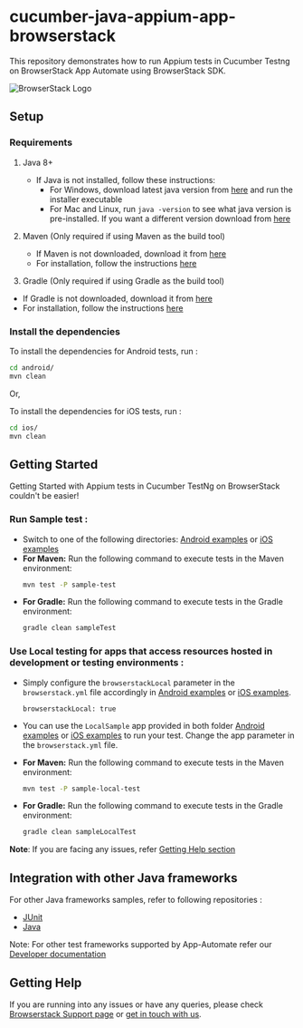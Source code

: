 # cucumber-java-appium-app-browserstack

This repository demonstrates how to run Appium tests in Cucumber Testng on BrowserStack App Automate using BrowserStack SDK.

![BrowserStack Logo](https://d98b8t1nnulk5.cloudfront.net/production/images/layout/logo-header.png?1469004780)

## Setup

### Requirements

1. Java 8+

    - If Java is not installed, follow these instructions:
        - For Windows, download latest java version from [here](https://java.com/en/download/) and run the installer executable
        - For Mac and Linux, run `java -version` to see what java version is pre-installed. If you want a different version download from [here](https://java.com/en/download/)

2. Maven (Only required if using Maven as the build tool)
   - If Maven is not downloaded, download it from [here](https://maven.apache.org/download.cgi)
   - For installation, follow the instructions [here](https://maven.apache.org/install.html)

3. Gradle (Only required if using Gradle as the build tool)
  - If Gradle is not downloaded, download it from [here](https://gradle.org/releases/)  
  - For installation, follow the instructions [here](https://gradle.org/install/) 

### Install the dependencies

To install the dependencies for Android tests, run :
```sh
cd android/
mvn clean
```

Or,

To install the dependencies for iOS tests, run :

```sh
cd ios/
mvn clean
```

## Getting Started

Getting Started with Appium tests in Cucumber TestNg on BrowserStack couldn't be easier!

### **Run Sample test :**

- Switch to one of the following directories: [Android examples](android) or [iOS examples](ios)
- **For Maven:** Run the following command to execute tests in the Maven environment:  
    ```sh
    mvn test -P sample-test
    ```
- **For Gradle:** Run the following command to execute tests in the Gradle environment:  
    ```sh
    gradle clean sampleTest
    ```

### **Use Local testing for apps that access resources hosted in development or testing environments :**

- Simply configure the `browserstackLocal` parameter in the `browserstack.yml` file accordingly in [Android examples](android) or [iOS examples](ios).
  ```
  browserstackLocal: true
  ```
- You can use the `LocalSample` app provided in both folder [Android examples](android) or [iOS examples](ios) to run your test. Change the app parameter in the `browserstack.yml` file.

- **For Maven:** Run the following command to execute tests in the Maven environment:  
    ```sh
    mvn test -P sample-local-test
    ```
- **For Gradle:** Run the following command to execute tests in the Gradle environment:  
    ```sh
    gradle clean sampleLocalTest
    ```

**Note**: If you are facing any issues, refer [Getting Help section](#Getting-Help)

## Integration with other Java frameworks

For other Java frameworks samples, refer to following repositories :

- [JUnit](https://github.com/browserstack/junit-appium-app-browserstack)
- [Java](https://github.com/browserstack/java-appium-app-browserstack)

Note: For other test frameworks supported by App-Automate refer our [Developer documentation](https://www.browserstack.com/docs/)

## Getting Help

If you are running into any issues or have any queries, please check [Browserstack Support page](https://www.browserstack.com/support/app-automate) or [get in touch with us](https://www.browserstack.com/contact?ref=help).